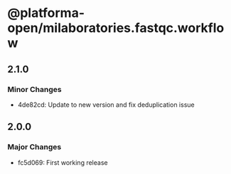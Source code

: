 # @platforma-open/milaboratories.fastqc.workflow

## 2.1.0

### Minor Changes

- 4de82cd: Update to new version and fix deduplication issue

## 2.0.0

### Major Changes

- fc5d069: First working release
